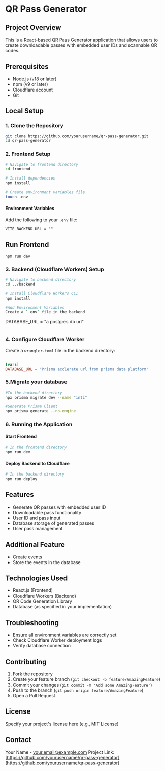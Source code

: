 # QR Pass Generator

## Project Overview
This is a React-based QR Pass Generator application that allows users to create downloadable passes with embedded user IDs and scannable QR codes.

## Prerequisites
- Node.js (v18 or later)
- npm (v9 or later)
- Cloudflare account
- Git

## Local Setup

### 1. Clone the Repository
```bash
git clone https://github.com/yourusername/qr-pass-generator.git
cd qr-pass-generator
```

### 2. Frontend Setup
```bash
# Navigate to frontend directory
cd frontend

# Install dependencies
npm install

# Create environment variables file
touch .env
```

#### Environment Variables
Add the following to your `.env` file:
```
VITE_BACKEND_URL = ""
```
## Run Frontend
```
npm run dev
```

### 3. Backend (Cloudflare Workers) Setup
```bash
# Navigate to backend directory
cd ../backend

# Install Cloudflare Workers CLI
npm install 

#Add Environment Variables
Create a `.env` file in the backend 
```
DATABASE_URL = "a postgres db url"
```
```

### 4. Configure Cloudflare Worker
Create a `wrangler.toml` file in the backend directory:
```toml

[vars]
DATABASE_URL = "Prisma acclerate url from prisma data platform"
```
### 5.Migrate your database
```bash
#In the backend directory
npx prisma migrate dev --name "inti"

#Generate Prisma Client
npx prisma generate --no-engine
```

### 6. Running the Application

#### Start Frontend
```bash
# In the frontend directory
npm run dev
```

#### Deploy Backend to Cloudflare
```bash
# In the backend directory
npm run deploy
```

## Features
- Generate QR passes with embedded user ID
- Downloadable pass functionality
- User ID and pass input
- Database storage of generated passes
- User pass management

## Additional Feature
- Create events 
- Store the events in the database

## Technologies Used
- React.js (Frontend)
- Cloudflare Workers (Backend)
- QR Code Generation Library
- Database (as specified in your implementation)

## Troubleshooting
- Ensure all environment variables are correctly set
- Check Cloudflare Worker deployment logs
- Verify database connection

## Contributing
1. Fork the repository
2. Create your feature branch (`git checkout -b feature/AmazingFeature`)
3. Commit your changes (`git commit -m 'Add some AmazingFeature'`)
4. Push to the branch (`git push origin feature/AmazingFeature`)
5. Open a Pull Request

## License
Specify your project's license here (e.g., MIT License)

## Contact
Your Name - your.email@example.com
Project Link: [https://github.com/yourusername/qr-pass-generator](https://github.com/yourusername/qr-pass-generator)
```